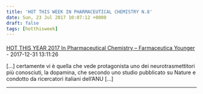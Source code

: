 ```yaml
---
title: 'HOT THIS WEEK IN PHARMACEUTICAL CHEMISTRY N.8'
date: Sun, 23 Jul 2017 10:07:12 +0000
draft: false
tags: [hotthisweek]
---
```



#### 
[HOT THIS YEAR 2017 In Pharmaceutical Chemistry &#8211; Farmaceutica Younger](https://silviavernotico.wordpress.com/2017/12/31/hot-this-year-2017-in-pharmaceutical-chemistry/ "") - 2017-12-31 13:11:26

\[…\] certamente vi è quella che vede protagonista uno dei neurotrasmettitori più conosciuti, la dopamina, che secondo uno studio pubblicato su Nature e condotto da ricercatori italiani dell’ANU \[…\]
<hr />
